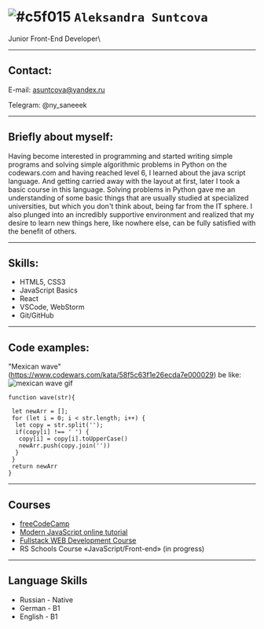 # ![#c5f015](https://via.placeholder.com/15/c5f015/000000?text=+) `Aleksandra Suntcova`
Junior Front-End Developer\

***
## Contact:

E-mail: asuntcova@yandex.ru


Telegram: @ny_saneeek

***
## Briefly about myself:

Having become interested in programming and started writing simple programs and solving simple algorithmic problems in Python on the codewars.com and having reached level 6, I learned about the java script language. And getting carried away with the layout at first, later I took a basic course in this language. Solving problems in Python gave me an understanding of some basic things that are usually studied at specialized universities, but which you don't think about, being far from the IT sphere. I also plunged into an incredibly supportive environment and realized that my desire to learn new things here, like nowhere else, can be fully satisfied with the benefit of others.

***
## Skills:
* HTML5, CSS3
* JavaScript Basics
* React
* VSCode, WebStorm
* Git/GitHub
***
## Code examples:
"Mexican wave" (https://www.codewars.com/kata/58f5c63f1e26ecda7e000029) be like:
![mexican wave gif](https://c.tenor.com/qyLsxeDaauwAAAAC/busythings-mexican-wave.gif)
``` 
function wave(str){
 
 let newArr = [];
 for (let i = 0; i < str.length; i++) {
  let copy = str.split('');
  if(copy[i] !== ' ') {
   copy[i] = copy[i].toUpperCase()
   newArr.push(copy.join(''))
  }
 }
 return newArr
}
```
***
## Courses
* [freeCodeCamp](https://www.freecodecamp.org/)
* [Modern JavaScript online tutorial](https://learn.javascript.ru/)
* [Fullstack WEB Development Course](https://www.tel-ran.de/)
* RS Schools Course «JavaScript/Front-end» (in progress)
***
## Language Skills

* Russian - Native
* German - B1
* English - B1
